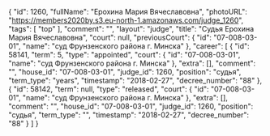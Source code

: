 {
    "id": 1260,
    "fullName": "Ерохина Мария Вячеславовна",
    "photoURL": "https://members2020by.s3.eu-north-1.amazonaws.com/judge_1260",
    "tags": [
        "top"
    ],
    "comment": "",
    "layout": "judge",
    "title": "Судья Ерохина Мария Вячеславовна",
    "court": null,
    "previousCourt": {
        "id": "07-008-03-01",
        "name": "суд Фрунзенского района г. Минска"
    },
    "career": [
        {
            "id": 58141,
            "term": 5,
            "type": "appointed",
            "court": {
                "id": "07-008-03-01",
                "name": "суд Фрунзенского района г. Минска"
            },
            "extra": [],
            "comment": "",
            "house_id": "07-008-03-01",
            "judge_id": 1260,
            "position": "судья",
            "term_type": "years",
            "timestamp": "2018-02-27",
            "decree_number": "88"
        },
        {
            "id": 58142,
            "term": null,
            "type": "released",
            "court": {
                "id": "07-008-03-01",
                "name": "суд Фрунзенского района г. Минска"
            },
            "extra": [],
            "comment": "",
            "house_id": "07-008-03-01",
            "judge_id": 1260,
            "position": "судья",
            "term_type": "",
            "timestamp": "2018-02-27",
            "decree_number": "88"
        }
    ]
}